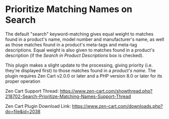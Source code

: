 # Prioritize Matching Names on Search
The default &quot;search&quot; keyword-matching gives equal weight to matches found in a product's name, model number and manufacturer's name, as well as those matches found in a product's meta-tags and meta-tag descriptions.  Equal weight is also given to matches found in a product's description (if the <em>Search in Product Descriptions</em> box is checked).

This plugin makes a slight update to the processing, giving priority (i.e. they're displayed first) to those matches found in a <em>product's name</em>.  The plugin requires Zen Cart v2.0.0 or later and a PHP version 8.0 or later for its proper operation

Zen Cart Support Thread: https://www.zen-cart.com/showthread.php?218702-Search-Prioritize-Matching-Names-Support-Thread

Zen Cart Plugin Download Link: https://www.zen-cart.com/downloads.php?do=file&id=2038
